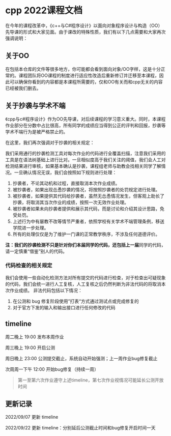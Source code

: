 # cpp 2022课程文档

在今年的课程改革中，《c++与C#程序设计》以面向对象程序设计与构造（OO）先导课的形式和大家见面。由于课改的特殊性质，我们有以下几点需要和大家再次强调说明：

## 关于OO

在包括本仓库的文件等很多地方，你可能都会看到面向对象/OO字样，这是十分正常的。课程团队将OO课程的制度进行适应性改造后重新修订并迁移至本课程，因此可以确保你看到的内容都是本课程所需要的，仅和OO有关而和cpp无关的内容已经被我们删去。

## 关于抄袭与学术不端

《cpp与c#程序设计》作为OO先导课，对后续课程的学习意义重大。同时，本课程作业部分在分数中占比很高，所有同学的成绩应当得到公正的评判和回报，抄袭等学术不端行为是被严格禁止的。

在这里，我们再次强调对于抄袭的相关规定：

我们采用通行的抄袭检测工具对每次作业的代码进行全覆盖扫描，注意我们采用的工具是在语法树基础上进行比对。一旦相似度高于我们关注的阈值，我们会人工对检测结果进行审核，如果基本确认是抄袭，课程组老师与助教会找相关同学了解情况。一旦确认情况无误，我们会按照如下规则进行处理：

1. 抄袭者，不论其动机和过程，直接取消本次作业成绩。
2. 被抄袭者，如果出现怂恿抄袭的情况，将按照抄袭者的处罚规定进行处理。
3. 被抄袭者，如果提供其代码给抄袭者，虽然无怂恿情况发生，但客观上助长了抄袭，将取消其当次作业的成绩，按照一次无效作业处理。
4. 被抄袭者如果未向抄袭者提供和展示其代码，而是讨论和介绍其设计思路，免受处罚。
5. 上述行为中有屡教不改等情节严重者，依照学校有关学术不端管理条例，移送学院进一步处理。
6. 所有的处理仅仅是为了维护一门课的正常教学秩序，不涉及任何道德评价。

**注：**我们的抄袭检测不只是针对你们本届同学的代码，还包括**上一届**同学的代码，请一定慎重“借鉴”别人的代码。

### 代码检查的相关规定

我们会使用一些自动化检测方法对所有提交的代码进行检查，对于检查出可疑现象的代码，我们会统一进行人工复核，人工复核之后仍然判断为非法代码的将取消本次作业成绩。
非法代码包括以下情况：

1. 在公测和 bug 修复阶段使用”打表“方式通过测试点或完成修复的
2. 对于官方下发的输入和输出接口进行任何修改的代码

## timeline

周二晚上 19:00 发布本周作业

周三晚上 19:00 开启公测

周日晚上 23:00 公测提交截止，系统自动开始强测；上一周作业bug修复截止

次周周一下午 12:00 开始bug修复（持续一周）

> 第一至第六次作业遵守上述timeline，第七次作业视情况可能延长公测开放时间

## 更新记录

2022/09/07 更新 timeline

2022/09/22 更新 timeline：分别延后公测截止时间和bug修复开启时间一天
